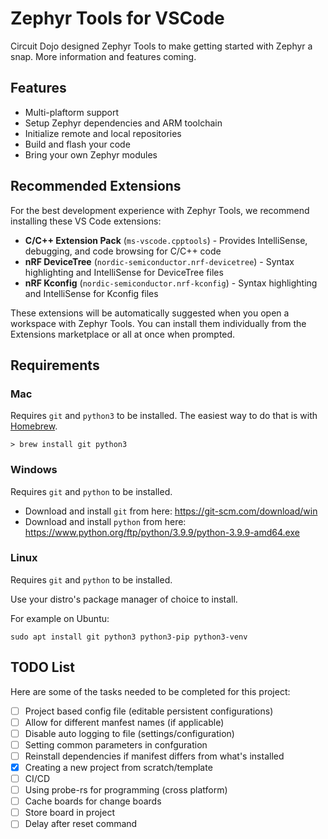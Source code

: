 # Zephyr Tools for VSCode

Circuit Dojo designed Zephyr Tools to make getting started with Zephyr a snap. More information and features coming.

## Features

- Multi-plaftorm support
- Setup Zephyr dependencies and ARM toolchain
- Initialize remote and local repositories
- Build and flash your code
- Bring your own Zephyr modules

## Recommended Extensions

For the best development experience with Zephyr Tools, we recommend installing these VS Code extensions:

- **C/C++ Extension Pack** (`ms-vscode.cpptools`) - Provides IntelliSense, debugging, and code browsing for C/C++ code
- **nRF DeviceTree** (`nordic-semiconductor.nrf-devicetree`) - Syntax highlighting and IntelliSense for DeviceTree files
- **nRF Kconfig** (`nordic-semiconductor.nrf-kconfig`) - Syntax highlighting and IntelliSense for Kconfig files

These extensions will be automatically suggested when you open a workspace with Zephyr Tools. You can install them individually from the Extensions marketplace or all at once when prompted.

## Requirements

### Mac

Requires `git` and `python3` to be installed. The easiest way to do that is with [Homebrew](https://brew.sh).

```
> brew install git python3
```

### Windows

Requires `git` and `python` to be installed.

- Download and install `git` from here: https://git-scm.com/download/win
- Download and install `python` from here: https://www.python.org/ftp/python/3.9.9/python-3.9.9-amd64.exe

### Linux

Requires `git` and `python` to be installed.

Use your distro's package manager of choice to install.

For example on Ubuntu:

```
sudo apt install git python3 python3-pip python3-venv
```

## TODO List

Here are some of the tasks needed to be completed for this project:

- [ ] Project based config file (editable persistent configurations)
- [ ] Allow for different manfest names (if applicable)
- [ ] Disable auto logging to file (settings/configuration)
- [ ] Setting common parameters in confguration
- [ ] Reinstall dependencies if manifest differs from what's installed
- [x] Creating a new project from scratch/template
- [ ] CI/CD
- [ ] Using probe-rs for programming (cross platform)
- [ ] Cache boards for change boards
- [ ] Store board in project
- [ ] Delay after reset command

